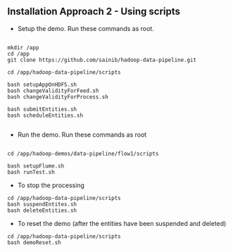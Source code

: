 ## Installation Approach 2 - Using scripts

* Setup the demo.  Run these commands as root. 
```

mkdir /app
cd /app
git clone https://github.com/sainib/hadoop-data-pipeline.git

cd /app/hadoop-data-pipeline/scripts

bash setupAppOnHDFS.sh
bash changeValidityForFeed.sh 
bash changeValidityForProcess.sh 

bash submitEntities.sh
bash scheduleEntities.sh
 
```

* Run the demo. Run these commands as root
```

cd /app/hadoop-demos/data-pipeline/flow1/scripts

bash setupFlume.sh
bash runTest.sh

```

* To stop the processing 
```
cd /app/hadoop-data-pipeline/scripts
bash suspendEntites.sh
bash deleteEntities.sh
```

* To reset the demo (after the entities have been suspended and deleted)
```
cd /app/hadoop-data-pipeline/scripts
bash demoReset.sh
```
